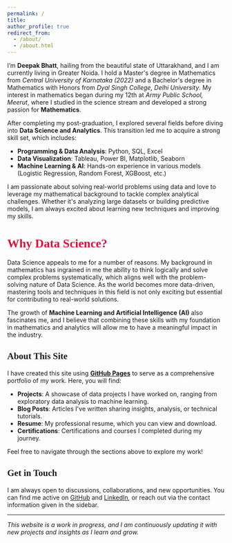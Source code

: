 ```yaml
---
permalink: /
title: 
author_profile: true
redirect_from: 
  - /about/
  - /about.html
---
```


I’m **Deepak Bhatt**, hailing from the beautiful state of Uttarakhand, and I am currently living in Greater Noida. I hold a Master's degree in Mathematics from _Central University of Karnataka (2022)_ and a Bachelor's degree in Mathematics with Honors from _Dyal Singh College, Delhi University_. My interest in mathematics began during my 12th at _Army Public School, Meerut_, where I studied in the science stream and developed a strong passion for **Mathematics**.

After completing my post-graduation, I explored several fields before diving into **Data Science and Analytics**. This transition led me to acquire a strong skill set, which includes:

- **Programming & Data Analysis**: Python, SQL, Excel
- **Data Visualization**: Tableau, Power BI, Matplotlib, Seaborn
- **Machine Learning & AI**: Hands-on experience in various models (Logistic Regression, Random Forest, XGBoost, etc.)

I am passionate about solving real-world problems using data and love to leverage my mathematical background to tackle complex analytical challenges. Whether it's analyzing large datasets or building predictive models, I am always excited about learning new techniques and improving my skills.

<span style = "font-family: Georgia;">  

<span style="color:crimson;"> Why Data Science? </span>
========

</span>

Data Science appeals to me for a number of reasons. My background in mathematics has ingrained in me the ability to think logically and solve complex problems systematically, which aligns well with the problem-solving nature of Data Science. As the world becomes more data-driven, mastering tools and techniques in this field is not only exciting but essential for contributing to real-world solutions.

The growth of **Machine Learning and Artificial Intelligence (AI)** also fascinates me, and I believe that combining these skills with my foundation in mathematics and analytics will allow me to have a meaningful impact in the industry.

<h2 style = "font-family: Georgia;"> About This Site </h2>

I have created this site using [**GitHub Pages**](https://github.com/academicpages/academicpages.github.io) to serve as a comprehensive portfolio of my work. Here, you will find:

- **Projects**: A showcase of data projects I have worked on, ranging from exploratory data analysis to machine learning.
- **Blog Posts**: Articles I've written sharing insights, analysis, or technical tutorials.
- **Resume**: My professional resume, which you can view and download.
- **Certifications**: Certifications and courses I completed during my journey.

Feel free to navigate through the sections above to explore my work!

<h2 style = "font-family: Georgia;"> Get in Touch </h2>

I am always open to discussions, collaborations, and new opportunities. You can find me active on [GitHub](https://github.com/Deepubhatt) and [LinkedIn](https://www.linkedin.com/in/deepakbhatt17/), or reach out via the contact information given in the sidebar.

---

_This website is a work in progress, and I am continuously updating it with new projects and insights as I learn and grow._
